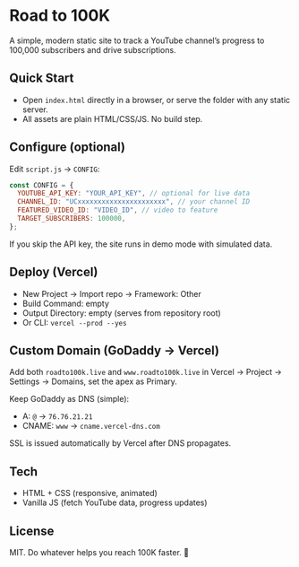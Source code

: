 # Road to 100K

A simple, modern static site to track a YouTube channel’s progress to 100,000 subscribers and drive subscriptions.

## Quick Start

- Open `index.html` directly in a browser, or serve the folder with any static server.
- All assets are plain HTML/CSS/JS. No build step.

## Configure (optional)

Edit `script.js` → `CONFIG`:

```javascript
const CONFIG = {
  YOUTUBE_API_KEY: "YOUR_API_KEY", // optional for live data
  CHANNEL_ID: "UCxxxxxxxxxxxxxxxxxxxxxx", // your channel ID
  FEATURED_VIDEO_ID: "VIDEO_ID", // video to feature
  TARGET_SUBSCRIBERS: 100000,
};
```

If you skip the API key, the site runs in demo mode with simulated data.

## Deploy (Vercel)

- New Project → Import repo → Framework: Other
- Build Command: empty
- Output Directory: empty (serves from repository root)
- Or CLI: `vercel --prod --yes`

## Custom Domain (GoDaddy → Vercel)

Add both `roadto100k.live` and `www.roadto100k.live` in Vercel → Project → Settings → Domains, set the apex as Primary.

Keep GoDaddy as DNS (simple):

- A: `@` → `76.76.21.21`
- CNAME: `www` → `cname.vercel-dns.com`

SSL is issued automatically by Vercel after DNS propagates.

## Tech

- HTML + CSS (responsive, animated)
- Vanilla JS (fetch YouTube data, progress updates)

## License

MIT. Do whatever helps you reach 100K faster. 🚀
